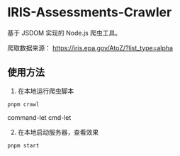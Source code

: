 # IRIS-Assessments-Crawler

基于 JSDOM 实现的 Node.js 爬虫工具。

爬取数据来源： https://iris.epa.gov/AtoZ/?list_type=alpha

## 使用方法

1. 在本地运行爬虫脚本

```shell
pnpm crawl
```

command-let cmd-let

2. 在本地启动服务器，查看效果

```shell
pnpm start
```
